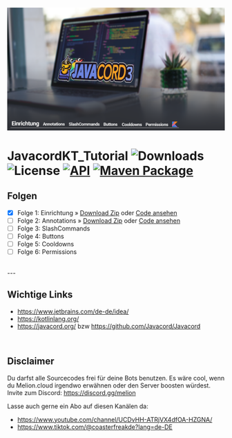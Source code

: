 ![Timeline](./.github/images/timeline.png)

# JavacordKT_Tutorial ![Downloads](https://img.shields.io/github/downloads/CoasterFreakDE/JavacordKT_Tutorial/total) ![License](https://img.shields.io/github/license/CoasterFreakDE/JavacordKT_Tutorial) [![API](https://img.shields.io/badge/API-Javacord-blue)](https://github.com/Javacord/Javacord) [![Maven Package](https://github.com/CoasterFreakDE/JavacordKT_Tutorial/actions/workflows/maven-publish.yml/badge.svg)](https://github.com/CoasterFreakDE/JavacordKT_Tutorial/actions/workflows/maven-publish.yml)


## Folgen

- [x] Folge 1: Einrichtung »  [Download Zip](https://github.com/CoasterFreakDE/JavacordKT_Tutorial/releases/tag/Folge1) oder [Code ansehen](https://github.com/CoasterFreakDE/JavacordKT_Tutorial/tree/Folge1)
- [ ] Folge 2: Annotations »  [Download Zip](https://github.com/CoasterFreakDE/JavacordKT_Tutorial/releases/tag/Folge2) oder [Code ansehen](https://github.com/CoasterFreakDE/JavacordKT_Tutorial/tree/Folge2)
- [ ] Folge 3: SlashCommands
- [ ] Folge 4: Buttons
- [ ] Folge 5: Cooldowns
- [ ] Folge 6: Permissions

<br />
---
<br />

## Wichtige Links

- https://www.jetbrains.com/de-de/idea/
- https://kotlinlang.org/
- https://javacord.org/ bzw https://github.com/Javacord/Javacord

<br />

## Disclaimer

Du darfst alle Sourcecodes frei für deine Bots benutzen.
Es wäre cool, wenn du Melion.cloud irgendwo erwähnen oder den Server boosten würdest.
Invite zum Discord: https://discord.gg/melion

Lasse auch gerne ein Abo auf diesen Kanälen da:
- https://www.youtube.com/channel/UCDvHH-ATRjVX4dfOA-HZGNA/
- https://www.tiktok.com/@coasterfreakde?lang=de-DE